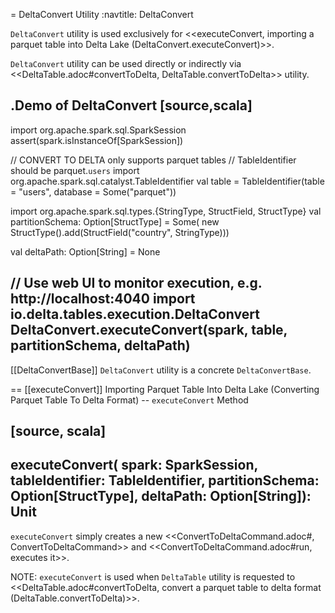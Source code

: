 = DeltaConvert Utility
:navtitle: DeltaConvert

`DeltaConvert` utility is used exclusively for <<executeConvert, importing a parquet table into Delta Lake (DeltaConvert.executeConvert)>>.

`DeltaConvert` utility can be used directly or indirectly via <<DeltaTable.adoc#convertToDelta, DeltaTable.convertToDelta>> utility.

.Demo of DeltaConvert
[source,scala]
----
import org.apache.spark.sql.SparkSession
assert(spark.isInstanceOf[SparkSession])

// CONVERT TO DELTA only supports parquet tables
// TableIdentifier should be parquet.`users`
import org.apache.spark.sql.catalyst.TableIdentifier
val table = TableIdentifier(table = "users", database = Some("parquet"))

import org.apache.spark.sql.types.{StringType, StructField, StructType}
val partitionSchema: Option[StructType] = Some(
  new StructType().add(StructField("country", StringType)))

val deltaPath: Option[String] = None

// Use web UI to monitor execution, e.g. http://localhost:4040
import io.delta.tables.execution.DeltaConvert
DeltaConvert.executeConvert(spark, table, partitionSchema, deltaPath)
----

[[DeltaConvertBase]]
`DeltaConvert` utility is a concrete `DeltaConvertBase`.

== [[executeConvert]] Importing Parquet Table Into Delta Lake (Converting Parquet Table To Delta Format) -- `executeConvert` Method

[source, scala]
----
executeConvert(
  spark: SparkSession,
  tableIdentifier: TableIdentifier,
  partitionSchema: Option[StructType],
  deltaPath: Option[String]): Unit
----

`executeConvert` simply creates a new <<ConvertToDeltaCommand.adoc#, ConvertToDeltaCommand>> and <<ConvertToDeltaCommand.adoc#run, executes it>>.

NOTE: `executeConvert` is used when `DeltaTable` utility is requested to <<DeltaTable.adoc#convertToDelta, convert a parquet table to delta format (DeltaTable.convertToDelta)>>.
